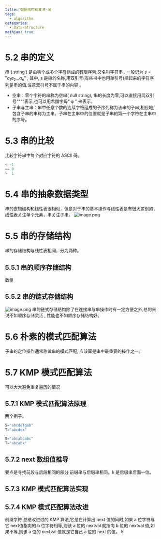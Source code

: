 ```yaml
---
title: 数据结构和算法-串
tags:
  - algorithm
categories:
  - Data-Structure
mathjax: true
---
```

# 5.2 串的定义

串 ( string ) 是由零个或多个字符组成的有限序列,又名叫字符串 .
一般记为 $s =''a_1a_2 ... a_n''$ , 其中, s 是串的名称,用双引号(有些书中也用单引号)括起来的字符序列是串的值,注意双引号不属于串的内容 。 

- 空串：零个字符的串称为空串( null string), 串的长度为零,可以直接用两双引号“""”表示,也可以用希腊字母“ φ ” 来表示。
- 子串与主串：串中任意个数的连续字符组成的子序列称为该串的子串,相应地,包含子串的串称为主串。子串在主串中的位置就是子串的第一个字符在主串中的序号。

# 5.3 串的比较

比较字符串中每个对应字符的 ASCII 码。
```c
< -1
== 0
>  1
```

# 5.4  串的抽象数据类型

串的逻辑结构和线性表很相似，但是对于串的基本操作与线性表是有很大差别的，线性表关注单个元素，串关注子串。
![image.png](https://illyber-images.oss-cn-chengdu.aliyuncs.com/202307051555003.png)

# 5.5 串的存储结构
串的存储结构与线性表相同，分为两种。

## 5.5.1 串的顺序存储结构
数组

## 5.5.2 串的链式存储结构
![image.png](https://illyber-images.oss-cn-chengdu.aliyuncs.com/202307051607289.png)
串的链式存储结构除了在连接串与串操作时有一定方便之外,总的来说不如顺序存储灵活 , 性能也不如顺序存储结构好。

# 5.6 朴素的模式匹配算法
子串的定位操作通常称做串的模式匹配, 应该算是串中最重要的操作之一。

# 5.7 KMP 模式匹配算法
可以大大避免重复遍历的情况

## 5.7.1 KMP 模式匹配算法原理
两个例子。
```c
S="abcdefgab"
T="abcdex"

S="abcabcabc"
T="abcabx"
```

## 5.7.2 next 数组值推导
要点是寻找前段与后段相同的部分
前缀串与后缀串相同。k 是后缀串后面一位。

## 5.7.3 KMP 模式匹配算法实现
## 5.7.4 KMP 模式匹配算法改进
前缀字符
总结改进过的 KMP 算法,它是在计算出 next 值的同时,如果 a 位字符与它 next值指向的 b 位字符相等,则该 a 位的 nextval 就指向 b 位的 nextval 值,如果不等,则该 a 位的 nextval 值就是它自己 a 位的 next 的值。 5

